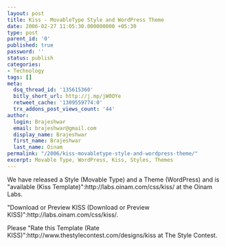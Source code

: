 ```yaml
---
layout: post
title: Kiss - MovableType Style and WordPress Theme
date: 2006-02-27 11:05:30.000000000 +05:30
type: post
parent_id: '0'
published: true
password: ''
status: publish
categories:
- Technology
tags: []
meta:
  dsq_thread_id: '135615360'
  bitly_short_url: http://j.mp/jW0OYe
  retweet_cache: '1309559774:0'
  trx_addons_post_views_count: '44'
author:
  login: Brajeshwar
  email: brajeshwar@gmail.com
  display_name: Brajeshwar
  first_name: Brajeshwar
  last_name: Oinam
permalink: "/2006/kiss-movabletype-style-and-wordpress-theme/"
excerpt: Movable Type, WordPress, Kiss, Styles, Themes
---
```

<p>We have released a Style (Movable Type) and a Theme (WordPress) and is "available (Kiss Template)":http://labs.oinam.com/css/kiss/ at the Oinam Labs.</p>
<p>"Download or Preview KISS (Download or Preview KISS)":http://labs.oinam.com/css/kiss/.</p>
<p>Please "Rate this Template (Rate KISS)":http://www.thestylecontest.com/designs/kiss at The Style Contest.</p>
